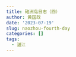 ```yaml
---
title: 硇洲岛日志（四）
author: 黄国政
date: '2023-07-19'
slug: naozhou-fourth-day
categories: []
tags:
  - 湛江
---
```

